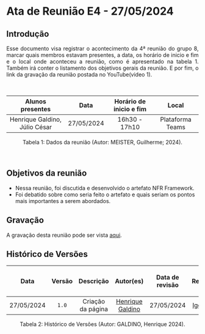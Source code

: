 # Ata de Reunião E4 - 27/05/2024

## Introdução

<p align="justify">
Esse documento visa registrar o acontecimento da  4ª reunião do grupo 8, marcar quais membros estavam presentes, a data, os horário de inicio e fim e o local onde aconteceu a reunião, como é apresentado na tabela 1. Também irá conter o listamento dos objetivos gerais da reunião. E por fim, o link da gravação da reunião postada no YouTube(video 1).
</p>

<br />

|                                      Alunos presentes                                 |    Data    | Horário de inicio e fim |      Local       |
| :-----------------------------------------------------------------------------------: | :--------: | :---------------------: | :--------------: |
| Henrique Galdino, Júlio César  | 27/05/2024 |      16h30 - 17h10      | Plataforma Teams |

<div style="text-align: center">
<p> Tabela 1: Dados da reunião (Autor: MEISTER, Guilherme; 2024). </p>
</div>

<br />

## Objetivos da reunião

- Nessa reunião, foi discutida e desenvolvido o artefato NFR Framework.
- Foi debatido sobre como seria feito o artefato e quais seriam os pontos mais importantes a serem abordados.

## Gravação
A gravação desta reunião pode ser vista [aqui](https://youtu.be/Ydy-ARaK64E).

## Histórico de Versões

| <p align="center">Data</p> | <p align="center">Versão</p> | <p align="center">Descrição</p> | <p align="center">Autor(es)</p> | <p align="center">Data de revisão</p> | <p align="center">Revisor(es)</p> |
| :--:       | :----: | :-------: | :---: | :-------------: | :-----: |
| 27/05/2024 | `1.0`  | Criação da página | [Henrique Galdino](https://github.com/hgaldino05) | 27/05/2024 | [Igor Thiago](https://github.com/alladin-51)|

<div style="text-align: center">
<p> Tabela 2: Histórico de Versões (Autor: GALDINO, Henrique 2024). </p>
</div>
